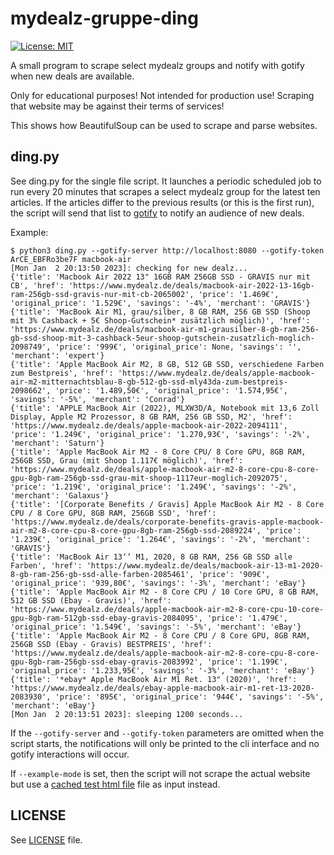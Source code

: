 # mydealz-gruppe-ding

[![License: MIT](https://img.shields.io/badge/License-MIT-yellow.svg)](https://opensource.org/licenses/MIT)

A small program to scrape select mydealz groups and notify with gotify when
new deals are available.

Only for educational purposes! Not intended for production use! Scraping that
website may be against their terms of services!

This shows how BeautifulSoup can be used to scrape and parse websites.

## ding.py

See ding.py for the single file script. It launches a periodic scheduled job to
run every 20 minutes that scrapes a select mydealz group for the latest ten
articles. If the articles differ to the previous results (or this is the first
run), the script will send that list to [gotify][1] to notify an audience of new
deals.

Example:
```
$ python3 ding.py --gotify-server http://localhost:8080 --gotify-token ArCE_EBFRo3be7F macbook-air
[Mon Jan  2 20:13:50 2023]: checking for new dealz...
{'title': 'Macbook Air 2022 13" 16GB RAM 256GB SSD - GRAVIS nur mit CB', 'href': 'https://www.mydealz.de/deals/macbook-air-2022-13-16gb-ram-256gb-ssd-gravis-nur-mit-cb-2065002', 'price': '1.469€', 'original_price': '1.529€', 'savings': '-4%', 'merchant': 'GRAVIS'}
{'title': 'MacBook Air M1, grau/silber, 8 GB RAM, 256 GB SSD (Shoop mit 3% Cashback + 5€ Shoop-Gutschein* zusätzlich möglich)', 'href': 'https://www.mydealz.de/deals/macbook-air-m1-grausilber-8-gb-ram-256-gb-ssd-shoop-mit-3-cashback-5eur-shoop-gutschein-zusatzlich-moglich-2098749', 'price': '999€', 'original_price': None, 'savings': '', 'merchant': 'expert'}
{'title': 'Apple MacBook Air M2, 8 GB, 512 GB SSD, verschiedene Farben zum Bestpreis', 'href': 'https://www.mydealz.de/deals/apple-macbook-air-m2-mitternachtsblau-8-gb-512-gb-ssd-mly43da-zum-bestpreis-2098662', 'price': '1.489,50€', 'original_price': '1.574,95€', 'savings': '-5%', 'merchant': 'Conrad'}
{'title': 'APPLE MacBook Air (2022), MLXW3D/A, Notebook mit 13,6 Zoll Display, Apple M2 Prozessor, 8 GB RAM, 256 GB SSD, M2', 'href': 'https://www.mydealz.de/deals/apple-macbook-air-2022-2094111', 'price': '1.249€', 'original_price': '1.270,93€', 'savings': '-2%', 'merchant': 'Saturn'}
{'title': 'Apple MacBook Air M2 - 8 Core CPU/ 8 Core GPU, 8GB RAM, 256GB SSD, Grau (mit Shoop 1.117€ möglich)', 'href': 'https://www.mydealz.de/deals/apple-macbook-air-m2-8-core-cpu-8-core-gpu-8gb-ram-256gb-ssd-grau-mit-shoop-1117eur-moglich-2092075', 'price': '1.219€', 'original_price': '1.249€', 'savings': '-2%', 'merchant': 'Galaxus'}
{'title': '[Corporate Benefits / Gravis] Apple MacBook Air M2 - 8 Core CPU / 8 Core GPU, 8GB RAM, 256GB SSD', 'href': 'https://www.mydealz.de/deals/corporate-benefits-gravis-apple-macbook-air-m2-8-core-cpu-8-core-gpu-8gb-ram-256gb-ssd-2089224', 'price': '1.239€', 'original_price': '1.264€', 'savings': '-2%', 'merchant': 'GRAVIS'}
{'title': 'MacBook Air 13‘‘ M1, 2020, 8 GB RAM, 256 GB SSD alle Farben', 'href': 'https://www.mydealz.de/deals/macbook-air-13-m1-2020-8-gb-ram-256-gb-ssd-alle-farben-2085461', 'price': '909€', 'original_price': '939,80€', 'savings': '-3%', 'merchant': 'eBay'}
{'title': 'Apple MacBook Air M2 - 8 Core CPU / 10 Core GPU, 8 GB RAM, 512 GB SSD (Ebay - Gravis)', 'href': 'https://www.mydealz.de/deals/apple-macbook-air-m2-8-core-cpu-10-core-gpu-8gb-ram-512gb-ssd-ebay-gravis-2084095', 'price': '1.479€', 'original_price': '1.549€', 'savings': '-5%', 'merchant': 'eBay'}
{'title': 'Apple MacBook Air M2 - 8 Core CPU / 8 Core GPU, 8GB RAM, 256GB SSD (Ebay - Gravis) BESTPREIS', 'href': 'https://www.mydealz.de/deals/apple-macbook-air-m2-8-core-cpu-8-core-gpu-8gb-ram-256gb-ssd-ebay-gravis-2083992', 'price': '1.199€', 'original_price': '1.233,95€', 'savings': '-3%', 'merchant': 'eBay'}
{'title': '*ebay* Apple MacBook Air M1 Ret. 13" (2020)', 'href': 'https://www.mydealz.de/deals/ebay-apple-macbook-air-m1-ret-13-2020-2083930', 'price': '895€', 'original_price': '944€', 'savings': '-5%', 'merchant': 'eBay'}
[Mon Jan  2 20:13:51 2023]: sleeping 1200 seconds...
```

If the `--gotify-server` and `--gotify-token` parameters are omitted when the
script starts, the notifications will only be printed to the cli interface and
no gotify interactions will occur.

If `--example-mode` is set, then the script will not scrape the actual website
but use a [cached test html file](./test/gruppe.macbook-air.html.gz) file as
input instead.

[1]: https://gotify.net/docs/

## LICENSE

See [LICENSE](LICENSE) file.

